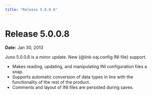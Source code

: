 ```yaml
---
title: "Release 5.0.0.8"
---
```


# Release 5.0.0.8

**Date:** Jan 30, 2013

Juno 5.0.0.8 is a minor update.
New \{@link oaj.config INI file\} support. 
- Makes reading, updating, and manipulating INI configuration files a snap. 
- Supports automatic conversion of data types in line with the functionality of the rest of the product.
- Comments and layout of INI files are persisted during saves.